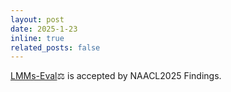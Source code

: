 ```yaml
---
layout: post
date: 2025-1-23
inline: true
related_posts: false
---
```


[LMMs-Eval](https://arxiv.org/abs/2407.12772)⚖️ is accepted by NAACL2025 Findings.